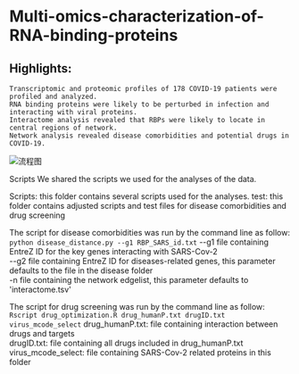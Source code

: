 # Multi-omics-characterization-of-RNA-binding-proteins
## Highlights:
	Transcriptomic and proteomic profiles of 178 COVID-19 patients were profiled and analyzed.
	RNA binding proteins were likely to be perturbed in infection and interacting with viral proteins.
	Interactome analysis revealed that RBPs were likely to locate in central regions of network.
	Network analysis revealed disease comorbidities and potential drugs in COVID-19.
![流程图](https://user-images.githubusercontent.com/91582097/209040232-31fa4674-7ad9-4db2-b32f-c9051a893e9c.png)

Scripts
We shared the scripts we used for the analyses of the data.

Scripts: this folder contains several scripts used for the analyses.
test: this folder contains adjusted scripts and test files for disease comorbidities and drug screening

The script for disease comorbidities was run by the command line as follow:</br>
```python disease_distance.py --g1 RBP_SARS_id.txt```
--g1 file containing EntreZ ID for the key genes interacting with SARS-Cov-2</br>
--g2 file containing EntreZ ID for diseases-related genes, this parameter defaults to the file in the disease folder</br>
-n file containing the network edgelist, this parameter defaults to 'interactome.tsv'

The script for drug screening was run by the command line as follow:</br>
```Rscript drug_optimization.R drug_humanP.txt drugID.txt virus_mcode_select```
drug_humanP.txt: file containing interaction between drugs and targets</br>
drugID.txt: file containing all drugs included in drug_humanP.txt</br>
virus_mcode_select: file containing SARS-Cov-2 related proteins in this folder</br>
